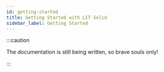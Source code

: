 ```yaml
---
id: getting-started
title: Getting Started with LIT Solid
sidebar_label: Getting Started
---
```


:::caution

The documentation is still being written, so brave souls only!

:::

